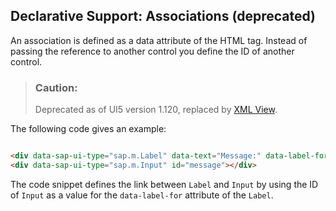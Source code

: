 <!-- loio91f13d9a6f4d1014b6dd926db0e91070 -->

## Declarative Support: Associations \(deprecated\)

An association is defined as a data attribute of the HTML tag. Instead of passing the reference to another control you define the ID of another control.

> ### Caution:  
> Deprecated as of UI5 version 1.120, replaced by [XML View](xml-view-91f2928.md).

The following code gives an example:

```html

<div data-sap-ui-type="sap.m.Label" data-text="Message:" data-label-for="message"></div>
<div data-sap-ui-type="sap.m.Input" id="message"></div>
```

The code snippet defines the link between `Label` and `Input` by using the ID of `Input` as a value for the `data-label-for` attribute of the `Label`.


